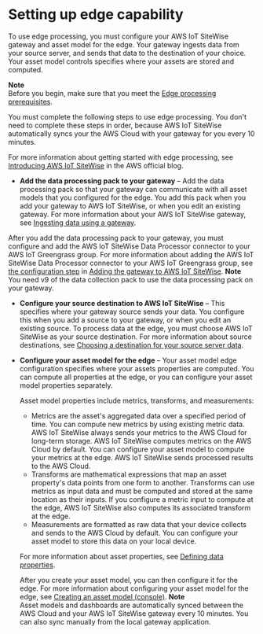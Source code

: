 # Setting up edge capability<a name="using-sitewise-edge"></a>

To use edge processing, you must configure your AWS IoT SiteWise gateway and asset model for the edge\. Your gateway ingests data from your source server, and sends that data to the destination of your choice\. Your asset model controls specifies where your assets are stored and computed\. 

**Note**  
Before you begin, make sure that you meet the [Edge processing prerequisites](edge-setup.md)\.

You must complete the following steps to use edge processing\. You don't need to complete these steps in order, because AWS IoT SiteWise automatically syncs your the AWS Cloud with your gateway for you every 10 minutes\.

For more information about getting started with edge processing, see [Introducing AWS IoT SiteWise](https://aws-blogs-prod.amazon.com/iot/introducing-aws-iot-sitewise-edge/) in the AWS official blog\.
+  **Add the data processing pack to your gateway** – Add the data processing pack so that your gateway can communicate with all asset models that you configured for the edge\. You add this pack when you add your gateway to AWS IoT SiteWise, or when you edit an existing gateway\. For more information about your AWS IoT SiteWise gateway, see [Ingesting data using a gateway](gateways.md)\. 

  After you add the data processing pack to your gateway, you must configure and add the AWS IoT SiteWise Data Processor connector to your AWS IoT Greengrass group\. For more information about adding the AWS IoT SiteWise Data Processor connector to your AWS IoT Greengrass group, see [the configuration step](configure-gateway.md#setup-swe-connector) in [Adding the gateway to AWS IoT SiteWise](configure-gateway.md#add-gateway)\. 
**Note**  
You need v9 of the data collection pack to use the data processing pack on your gateway\.
+ **Configure your source destination to AWS IoT SiteWise** – This specifies where your gateway source sends your data\. You configure this when you add a source to your gateway, or when you edit an existing source\. To process data at the edge, you must choose AWS IoT SiteWise as your source destination\. For more information about source destinations, see [Choosing a destination for your source server data](source-destination.md)\. 
+ **Configure your asset model for the edge** – Your asset model edge configuration specifies where your assets properties are computed\. You can compute all properties at the edge, or you can configure your asset model properties separately\.

  Asset model properties include metrics, transforms, and measurements:
  + Metrics are the asset's aggregated data over a specified period of time\. You can compute new metrics by using existing metric data\. AWS IoT SiteWise always sends your metrics to the AWS Cloud for long\-term storage\. AWS IoT SiteWise computes metrics on the AWS Cloud by default\. You can configure your asset model to compute your metrics at the edge\. AWS IoT SiteWise sends processed results to the AWS Cloud\.
  + Transforms are mathematical expressions that map an asset property's data points from one form to another\. Transforms can use metrics as input data and must be computed and stored at the same location as their inputs\. If you configure a metric input to compute at the edge, AWS IoT SiteWise also computes its associated transform at the edge\. 
  + Measurements are formatted as raw data that your device collects and sends to the AWS Cloud by default\. You can configure your asset model to store this data on your local device\.

  For more information about asset properties, see [Defining data properties](asset-properties.md)\.

   After you create your asset model, you can then configure it for the edge\. For more information about configuring your asset model for the edge, see [Creating an asset model \(console\)](create-asset-models.md#create-asset-model-console)\. 
**Note**  
Asset models and dashboards are automatically synced between the AWS Cloud and your AWS IoT SiteWise gateway every 10 minutes\. You can also sync manually from the local gateway application\.
